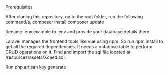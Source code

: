 Prerequisites

After cloning this repository, go to the root folder, run the following command/s,
    composer install
    composer update
    
Rename .env.example to .env and provide your database details there.

Laravel manages the frontend tools like vue using npm. So run npm install to get all the required dependencies.
It needs a database table to perform CRUD operations on it. Find and import the sql file located at /resources/assets/Xceed.sql.

Run
php artisan key:generate

